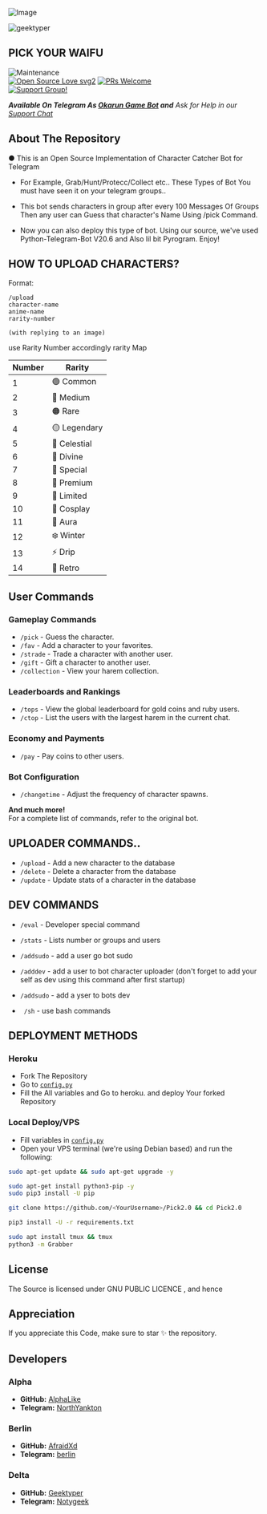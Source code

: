 ![Image](https://files.catbox.moe/g71frs.jpg)

<p align="left"> <img src="https://komarev.com/ghpvc/?username=geektyper&label=Total%20views&color=0e75b6&style=flat" alt="geektyper" /> </p>

## PICK YOUR WAIFU 


![Maintenance](https://img.shields.io/badge/Maintained%3F-yes-green.svg)<br> [![Open Source Love svg2](https://badges.frapsoft.com/os/v2/open-source.svg?v=103)](https://github.com/ellerbrock/open-source-badges/) [![PRs Welcome](https://img.shields.io/badge/PRs-welcome-brightgreen.svg?style=flat-square)](https://makeapullrequest.com)<br>
[![Support Group!](https://img.shields.io/badge/Join%20Group-↗-green)](https://t.me/bots_core)


_**Available On Telegram As 
[Okarun Game Bot](https://t.me/Okarun_game_bot) and**_
_Ask for Help in our [Support Chat](https://t.me/bots_core)_

## About The Repository
● This is an Open Source Implementation of Character Catcher Bot for Telegram
- For Example, Grab/Hunt/Protecc/Collect etc.. These Types of Bot You must have seen it on your telegram groups..
- This bot sends characters in group after every 100 Messages Of Groups Then any user can Guess that character's Name Using /pick Command.

- Now you can also deploy this type of bot. Using our source, we've used Python-Telegram-Bot V20.6 and Also lil bit Pyrogram. Enjoy!

## HOW TO UPLOAD CHARACTERS?

Format: 
```
/upload 
character-name 
anime-name 
rarity-number

(with replying to an image)
```




use Rarity Number accordingly rarity Map

| Number | Rarity     |
|------|---------------|  
| 1    | 🟢 Common      |  
| 2    | 🔵 Medium      |  
| 3    | 🟠 Rare        |  
| 4    | 🟡 Legendary   |  
| 5    | 🪽 Celestial   |  
| 6    | 🥵 Divine      |  
| 7    | 🥴 Special     |  
| 8    | 💎 Premium     |  
| 9    | 🔮 Limited     |  
| 10   | 🍭 Cosplay     |  
| 11   | 💋 Aura        |  
| 12   | ❄️ Winter      |  
| 13   | ⚡ Drip        |  
| 14   | 🍥 Retro       |


## User Commands  

### **Gameplay Commands**  
- `/pick` - Guess the character.  
- `/fav` - Add a character to your favorites.  
- `/strade` - Trade a character with another user.  
- `/gift` - Gift a character to another user.  
- `/collection` - View your harem collection.  

### **Leaderboards and Rankings**  
- `/tops` - View the global leaderboard for gold coins and ruby users.  
- `/ctop` - List the users with the largest harem in the current chat.  

### **Economy and Payments**  
- `/pay` - Pay coins to other users.  

### **Bot Configuration**  
- `/changetime` - Adjust the frequency of character spawns.  

**And much more!**  
For a complete list of commands, refer to the original bot.

## UPLOADER COMMANDS..
- `/upload` - Add a new character to the database 
- `/delete` - Delete a character from the database 
- `/update` - Update stats of a character in the database 

## DEV COMMANDS
- `/eval` - Developer special command
- `/stats` - Lists number or groups and users
- `/addsudo` - add a user go bot sudo
- `/adddev` - add a user to bot character uploader (don't forget to add your self as dev using this command after first startup)

- `/addsudo` - add a yser to bots dev 

- ` /sh` -  use bash commands
## DEPLOYMENT METHODS

### Heroku
- Fork The Repository
- Go to [`config.py`](./Grabber/config.py)
- Fill the All variables and Go to heroku. and deploy Your forked Repository

### Local Deploy/VPS
- Fill variables in [`config.py`](./Grabber/config.py) 
- Open your VPS terminal (we're using Debian based) and run the following:
```bash
sudo apt-get update && sudo apt-get upgrade -y           

sudo apt-get install python3-pip -y          
sudo pip3 install -U pip

git clone https://github.com/<YourUsername>/Pick2.0 && cd Pick2.0

pip3 install -U -r requirements.txt          

sudo apt install tmux && tmux          
python3 -m Grabber
```       

## License
The Source is licensed under GNU PUBLIC LICENCE , and hence 

## Appreciation
If you appreciate this Code, make sure to star ✨ the repository.

## Developers  

### **Alpha**  
- **GitHub:** [AlphaLike](https://github.com/Alpha-Like)  
- **Telegram:** [NorthYankton](https://North_Yankton.t.me)  

### **Berlin**  
- **GitHub:** [AfraidXd](https://github.com/AfraidXd)  
- **Telegram:** [berlin](https://wtfberlin.t.me)  

### **Delta**  
- **GitHub:** [Geektyper](https://github.com/Geektyper)  
- **Telegram:** [Notygeek](https://Notygeek.t.me)